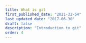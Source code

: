 ```yaml
---
title: What is git
first_published_date: "2021-32-54"
last_updated_date: "2017-06-30"
draft: false
description: "Introduction to git"
order: 4
---
```

